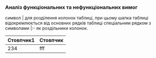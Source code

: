 ### Аналіз функціональних та нефункціональних вимог

символ | для розділення колонок таблиці, при цьому шапка таблиці
відокремлюється від основних рядків таблиці спеціальним рядком з символами |:- як
роздільники колонок.


| Стовпчик1 | Стовпчик |
|-----------|----------|
| 234       |   fff    |
